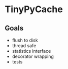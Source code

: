 # TinyPyCache

## Goals

* flush to disk
* thread safe
* statistics interface
* decorator wrapping
* tests

